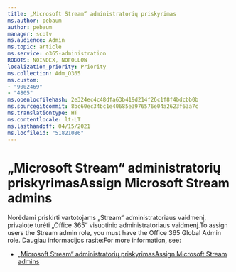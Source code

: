 ```yaml
---
title: „Microsoft Stream“ administratorių priskyrimas
ms.author: pebaum
author: pebaum
manager: scotv
ms.audience: Admin
ms.topic: article
ms.service: o365-administration
ROBOTS: NOINDEX, NOFOLLOW
localization_priority: Priority
ms.collection: Adm_O365
ms.custom:
- "9002469"
- "4805"
ms.openlocfilehash: 2e324ec4c48dfa63b419d214f26c1f8f4bdcbb0b
ms.sourcegitcommit: 8bc60ec34bc1e40685e3976576e04a2623f63a7c
ms.translationtype: HT
ms.contentlocale: lt-LT
ms.lasthandoff: 04/15/2021
ms.locfileid: "51821086"
---
```

# <a name="assign-microsoft-stream-admins"></a><span data-ttu-id="78148-102">„Microsoft Stream“ administratorių priskyrimas</span><span class="sxs-lookup"><span data-stu-id="78148-102">Assign Microsoft Stream admins</span></span>

<span data-ttu-id="78148-103">Norėdami priskirti vartotojams „Stream“ administratoriaus vaidmenį, privalote turėti „Office 365“ visuotinio administratoriaus vaidmenį.</span><span class="sxs-lookup"><span data-stu-id="78148-103">To assign users the Stream admin role, you must have the Office 365 Global Admin role.</span></span> <span data-ttu-id="78148-104">Daugiau informacijos rasite:</span><span class="sxs-lookup"><span data-stu-id="78148-104">For more information, see:</span></span>

- [<span data-ttu-id="78148-105">„Microsoft Stream“ administratorių priskyrimas</span><span class="sxs-lookup"><span data-stu-id="78148-105">Assign Microsoft Stream admins</span></span>](https://docs.microsoft.com/stream/assign-administrator-user-role)
